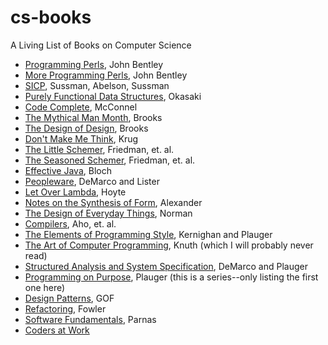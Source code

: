 # cs-books
A Living List of Books on Computer Science

 - [Programming Perls](http://www.amazon.com/Programming-Pearls-2nd-Jon-Bentley/dp/0201657880/ref=sr_1_1?ie=UTF8&qid=1460571834&sr=8-1&keywords=programming+perls), John Bentley
 - [More Programming Perls](http://www.amazon.com/More-Programming-Pearls-Confessions-Coder/dp/0201118890/ref=pd_sim_14_2?ie=UTF8&dpID=51CqY6KgUNL&dpSrc=sims&preST=_AC_UL160_SR108%2C160_&refRID=15RSR83ZHADTG25PMMW0), John Bentley
 - [SICP](http://www.amazon.com/Structure-Interpretation-Computer-Programs-Engineering/dp/0262510871/ref=sr_1_1?ie=UTF8&qid=1460571909&sr=8-1&keywords=sicp), Sussman, Abelson, Sussman
 - [Purely Functional Data Structures](http://www.amazon.com/Purely-Functional-Structures-Chris-Okasaki/dp/0521663504/ref=pd_sim_14_5?ie=UTF8&dpID=41XlPaC%2BZqL&dpSrc=sims&preST=_AC_UL160_SR105%2C160_&refRID=1EAV5RCY7SA6TW50Q558), Okasaki
 - [Code Complete](http://www.amazon.com/Code-Complete-Practical-Handbook-Construction/dp/0735619670/ref=sr_1_6?ie=UTF8&qid=1460571909&sr=8-6&keywords=sicp), McConnel
 - [The Mythical Man Month](http://www.amazon.com/The-Mythical-Man-Month-Engineering-Anniversary/dp/0201835959/ref=pd_sim_14_5?ie=UTF8&dpID=51XnDL5KC%2BL&dpSrc=sims&preST=_AC_UL160_SR108%2C160_&refRID=0GCY0WG4R2T3KAHF03BA), Brooks
 - [The Design of Design](http://www.amazon.com/The-Design-Essays-Computer-Scientist/dp/0201362988/ref=pd_sim_14_28?ie=UTF8&dpID=51jFGWmLLHL&dpSrc=sims&preST=_AC_UL160_SR106%2C160_&refRID=00N6B40SYX1M55NJD5N8), Brooks
 - [Don't Make Me Think](http://www.amazon.com/Dont-Make-Think-Revisited-Usability/dp/0321965515/ref=sr_1_1?s=books&ie=UTF8&qid=1460572124&sr=1-1&keywords=Don%27t+Make+me+Think), Krug
 - [The Little Schemer](http://www.amazon.com/The-Little-Schemer-4th-Edition/dp/0262560992/ref=pd_sim_14_3?ie=UTF8&dpID=41vFTwjzvbL&dpSrc=sims&preST=_AC_UL160_SR119%2C160_&refRID=00GHCJEVPANTHQ8D2T12), Friedman, et. al.
 - [The Seasoned Schemer](http://www.amazon.com/The-Seasoned-Schemer-MIT-Press/dp/026256100X/ref=pd_sim_14_88?ie=UTF8&dpID=51GLbRPvKWL&dpSrc=sims&preST=_AC_UL160_SR123%2C160_&refRID=01EM00N6Y1ZN4KCEWQMS), Friedman, et. al.
 - [Effective Java](http://www.amazon.com/Effective-Java-Edition-Joshua-Bloch/dp/0321356683/ref=pd_sim_14_34?ie=UTF8&dpID=51%2BQT0CAoEL&dpSrc=sims&preST=_AC_UL160_SR124%2C160_&refRID=00N6B40SYX1M55NJD5N8), Bloch
 - [Peopleware](http://www.amazon.com/Peopleware-Productive-Projects-Teams-Edition/dp/0321934113/ref=pd_sim_14_6?ie=UTF8&dpID=51ppX3F3ScL&dpSrc=sims&preST=_AC_UL160_SR110%2C160_&refRID=0GCY0WG4R2T3KAHF03BA), DeMarco and Lister
 - [Let Over Lambda](http://www.amazon.com/Let-Over-Lambda-Doug-Hoyte/dp/1435712757/ref=pd_sim_14_14?ie=UTF8&dpID=41rpu2m9vkL&dpSrc=sims&preST=_AC_UL160_SR107%2C160_&refRID=01EM00N6Y1ZN4KCEWQMS), Hoyte
 - [Notes on the Synthesis of Form](http://www.amazon.com/Notes-Synthesis-Form-Harvard-Paperbacks/dp/0674627512/ref=pd_sim_14_8?ie=UTF8&dpID=41PO1bThFJL&dpSrc=sims&preST=_AC_UL160_SR97%2C160_&refRID=1YDC3GWZMH89WCNBK58T), Alexander
 - [The Design of Everyday Things](http://www.amazon.com/The-Design-Everyday-Things-Expanded/dp/0465050654/ref=pd_sim_14_9?ie=UTF8&dpID=417eQ5d7FiL&dpSrc=sims&preST=_AC_UL160_SR104%2C160_&refRID=1YDC3GWZMH89WCNBK58T), Norman
 - [Compilers](http://www.amazon.com/Compilers-Principles-Techniques-Alfred-Aho/dp/0201100886/ref=pd_sim_14_27?ie=UTF8&dpID=51FWXX9KWVL&dpSrc=sims&preST=_AC_UL160_SR124%2C160_&refRID=01EM00N6Y1ZN4KCEWQMS), Aho, et. al.
 - [The Elements of Programming Style](http://www.amazon.com/The-Elements-Programming-Style-Edition/dp/0070342075/ref=pd_sim_14_70?ie=UTF8&dpID=41VJV7S2JDL&dpSrc=sims&preST=_AC_UL160_SR105%2C160_&refRID=01EM00N6Y1ZN4KCEWQMS), Kernighan and Plauger
 - [The Art of Computer Programming](http://www.amazon.com/Computer-Programming-Volumes-1-4A-Boxed/dp/0321751043/ref=pd_sim_14_71?ie=UTF8&dpID=41gCSRxxVeL&dpSrc=sims&preST=_AC_UL160_SR160%2C160_&refRID=01EM00N6Y1ZN4KCEWQMS), Knuth (which I will probably never read)
 - [Structured Analysis and System Specification](http://www.amazon.com/Structured-Analysis-System-Specification-DeMarco/dp/0138543801/ref=sr_1_3?s=books&ie=UTF8&qid=1460572877&sr=1-3), DeMarco and Plauger
 - [Programming on Purpose](http://www.amazon.com/Programming-Purpose-Essays-Software-Design/dp/0137213743/ref=sr_1_5?s=books&ie=UTF8&qid=1460572877&sr=1-5), Plauger (this is a series--only listing the first one here)
 - [Design Patterns](http://www.amazon.com/Design-Patterns-Elements-Reusable-Object-Oriented/dp/0201633612/ref=sr_1_1?s=books&ie=UTF8&qid=1460572429&sr=1-1&keywords=Design+Patterns), GOF
 - [Refactoring](http://www.amazon.com/Refactoring-Improving-Design-Existing-Code/dp/0201485672/ref=pd_sim_14_37?ie=UTF8&dpID=512-aYxS4ML&dpSrc=sims&preST=_AC_UL160_SR127%2C160_&refRID=1YDC3GWZMH89WCNBK58T), Fowler
 - [Software Fundamentals](http://www.amazon.com/Software-Fundamentals-Collected-Papers-Parnas/dp/0201703696/ref=sr_1_1?ie=UTF8&qid=1460573440&sr=8-1), Parnas
 - [Coders at Work](http://www.amazon.com/gp/product/1430219483?ie=UTF8&camp=213733&creative=393185&creativeASIN=1430219483&linkCode=shr&tag=eejs-20&linkId=2XQNAG2WG3VKFVQK)
